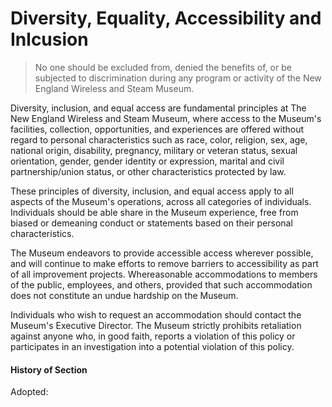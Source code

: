 # Diversity, Equality, Accessibility and Inlcusion

> No one should be excluded from, denied the benefits of, or be subjected to discrimination during any program or activity of the New England Wireless and Steam Museum.

Diversity, inclusion, and equal access are fundamental principles at The New England Wireless and Steam Museum, where access to the Museum's facilities, collection, opportunities, and experiences are offered without regard to personal characteristics such as race, color, religion, sex, age, national origin, disability, pregnancy, military or veteran status, sexual orientation, gender, gender identity or expression, marital and civil partnership/union status, or other characteristics protected by law.

These principles of diversity, inclusion, and equal access apply to all aspects of the Museum's operations, across all categories of individuals. Individuals should be able share in the Museum experience, free from biased or demeaning conduct or statements based on their personal characteristics.

The Museum endeavors to provide accessible access wherever possible, and will continue to make efforts to remove barriers to accessibility as part of all improvement projects. Whereasonable accommodations to members of the public, employees, and others, provided that such accommodation does not constitute an undue hardship on the Museum.

Individuals who wish to request an accommodation should contact the Museum's Executive Director. The Museum strictly prohibits retaliation against anyone who, in good faith, reports a violation of this policy or participates in an investigation into a potential violation of this policy.

#### History of Section

Adopted: